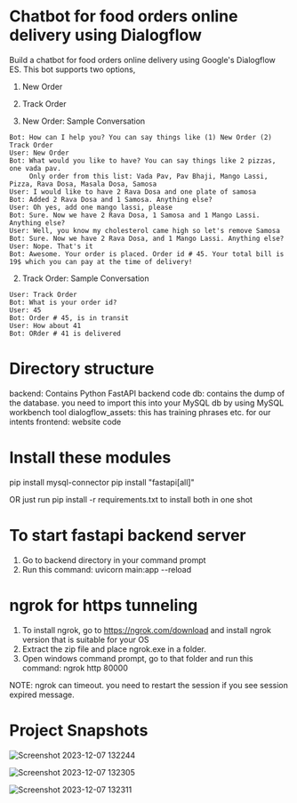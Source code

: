 Chatbot for food orders online delivery using Dialogflow
===================
Build a chatbot for food orders online delivery using Google's Dialogflow ES. This bot supports two options,

1) New Order
2) Track Order

3) New Order: Sample Conversation

```
Bot: How can I help you? You can say things like (1) New Order (2) Track Order
User: New Order
Bot: What would you like to have? You can say things like 2 pizzas, one vada pav.
     Only order from this list: Vada Pav, Pav Bhaji, Mango Lassi, Pizza, Rava Dosa, Masala Dosa, Samosa
User: I would like to have 2 Rava Dosa and one plate of samosa
Bot: Added 2 Rava Dosa and 1 Samosa. Anything else?
User: Oh yes, add one mango lassi, please
Bot: Sure. Now we have 2 Rava Dosa, 1 Samosa and 1 Mango Lassi. Anything else?
User: Well, you know my cholesterol came high so let's remove Samosa
Bot: Sure. Now we have 2 Rava Dosa, and 1 Mango Lassi. Anything else?
User: Nope. That's it
Bot: Awesome. Your order is placed. Order id # 45. Your total bill is 19$ which you can pay at the time of delivery!
```

2) Track Order: Sample Conversation

```Bot: How can I help you? You can say things like (1) New Order (2) Track Order
User: Track Order
Bot: What is your order id?
User: 45
Bot: Order # 45, is in transit
User: How about 41
Bot: ORder # 41 is delivered
```


Directory structure
===================
backend: Contains Python FastAPI backend code
db: contains the dump of the database. you need to import this into your MySQL db by using MySQL workbench tool
dialogflow_assets: this has training phrases etc. for our intents
frontend: website code

Install these modules
======================

pip install mysql-connector
pip install "fastapi[all]"

OR just run pip install -r requirements.txt to install both in one shot

To start fastapi backend server
================================
1. Go to backend directory in your command prompt
2. Run this command: uvicorn main:app --reload

ngrok for https tunneling
================================
1. To install ngrok, go to https://ngrok.com/download and install ngrok version that is suitable for your OS
2. Extract the zip file and place ngrok.exe in a folder.
3. Open windows command prompt, go to that folder and run this command: ngrok http 80000

NOTE: ngrok can timeout. you need to restart the session if you see session expired message.

Project Snapshots
===================

![Screenshot 2023-12-07 132244](https://github.com/stha1122/OrderEaseBot/assets/122188963/061da9a9-c2b0-488b-bfc7-641fc8724450)

![Screenshot 2023-12-07 132305](https://github.com/stha1122/OrderEaseBot/assets/122188963/e02ee4fe-9c66-4f06-b704-92e31537bb42)

![Screenshot 2023-12-07 132311](https://github.com/stha1122/OrderEaseBot/assets/122188963/34ed4c3b-bfe9-4db8-964a-fc69ca87007a)



